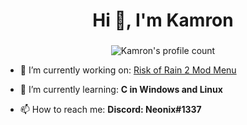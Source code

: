 <p><h1 align="center">Hi 👋, I&#39;m Kamron</h1></p>
<h3 align="center"></h3>

<p align="center"> <img src="https://komarev.com/ghpvc/?username=Acher0ns" alt="Kamron's profile count" /> </p>



<ul>
<li><p>🔭 I’m currently working on: <a href="https://github.com/Acher0ns/Umbra-Mod-Menu">Risk of Rain 2 Mod Menu</a></p>
</li>
<li><p>🌱 I’m currently learning: <strong>C in Windows and Linux</strong></p>
</li>
<li><p>📫 How to reach me: <strong>Discord: Neonix#1337</strong></p>
</li>
 <!-- 
<li><p>⚡ Fun facts: <strong></strong></p>
</li>
</ul>
<h3 align="left">Connect with me ~</h3> --!>


<!--
**Acher0ns/Acher0ns** is a ✨ _special_ ✨ repository because its `README.md` (this file) appears on your GitHub profile.

Here are some ideas to get you started:

- 🔭 I’m currently working on ...
- 🌱 I’m currently learning ...
- 👯 I’m looking to collaborate on ...
- 🤔 I’m looking for help with ...
- 💬 Ask me about ...
- 📫 How to reach me: ...
- 😄 Pronouns: ...
- ⚡ Fun fact: ...
-->
